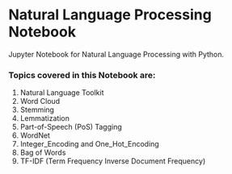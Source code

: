 # Natural Language Processing Notebook
Jupyter Notebook for Natural Language Processing with Python.

### Topics covered in this Notebook are:

  1. Natural Language Toolkit
  2. Word Cloud
  3. Stemming
  4. Lemmatization
  5. Part-of-Speech (PoS) Tagging
  6. WordNet
  7. Integer_Encoding and One_Hot_Encoding
  8. Bag of Words
  9. TF-IDF (Term Frequency Inverse Document Frequency)
